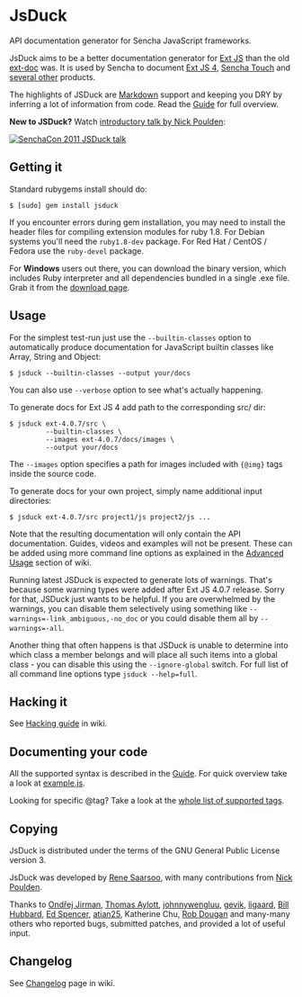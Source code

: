 JsDuck
======

API documentation generator for Sencha JavaScript frameworks.

JsDuck aims to be a better documentation generator for [Ext JS][] than
the old [ext-doc][] was. It is used by Sencha to document [Ext JS
4][ext4-docs], [Sencha Touch][touch2-docs] and [several other][other-docs]
products.

The highlights of JSDuck are [Markdown][] support and keeping you DRY
by inferring a lot of information from code.  Read the [Guide][] for
full overview.

**New to JSDuck?** Watch [introductory talk by Nick Poulden][video]:

[<img src="http://b.vimeocdn.com/ts/227/178/227178682_200.jpg" alt="SenchaCon 2011 JSDuck talk" />][video]

[Ext JS]: http://www.sencha.com/products/js/
[ext-doc]: http://ext-doc.org/
[Markdown]: http://daringfireball.net/projects/markdown/
[ext4-docs]: http://docs.sencha.com/ext-js/4-0/
[touch2-docs]: http://docs.sencha.com/touch/2-0/
[other-docs]: http://docs.sencha.com/ext-js/4-0/
[Guide]: https://github.com/senchalabs/jsduck/wiki/Guide
[video]: http://vimeo.com/33465319

Getting it
----------

Standard rubygems install should do:

    $ [sudo] gem install jsduck

If you encounter errors during gem installation, you may need to
install the header files for compiling extension modules for ruby 1.8.
For Debian systems you'll need the `ruby1.8-dev` package.  For Red Hat
/ CentOS / Fedora use the `ruby-devel` package.

For **Windows** users out there, you can download the binary version,
which includes Ruby interpreter and all dependencies bundled in a
single .exe file.  Grab it from the [download page][].

[download page]: https://github.com/senchalabs/jsduck/downloads

Usage
-----

For the simplest test-run just use the `--builtin-classes` option to
automatically produce documentation for JavaScript builtin classes
like Array, String and Object:

    $ jsduck --builtin-classes --output your/docs

You can also use `--verbose` option to see what's actually happening.

To generate docs for Ext JS 4 add path to the corresponding src/ dir:

    $ jsduck ext-4.0.7/src \
             --builtin-classes \
             --images ext-4.0.7/docs/images \
             --output your/docs

The `--images` option specifies a path for images included with
`{@img}` tags inside the source code.

To generate docs for your own project, simply name additional input
directories:

    $ jsduck ext-4.0.7/src project1/js project2/js ...

Note that the resulting documentation will only contain the API
documentation.  Guides, videos and examples will not be present.
These can be added using more command line options as explained in the
[Advanced Usage][adv] section of wiki.

Running latest JSDuck is expected to generate lots of warnings.
That's because some warning types were added after Ext JS 4.0.7
release.  Sorry for that, JSDuck just wants to be helpful.  If you are
overwhelmed by the warnings, you can disable them selectively using
something like `--warnings=-link_ambiguous,-no_doc` or you could
disable them all by `--warnings=-all`.

Another thing that often happens is that JSDuck is unable to determine
into which class a member belongs and will place all such items into a
global class - you can disable this using the `--ignore-global`
switch.  For full list of all command line options type
`jsduck --help=full`.

[adv]: https://github.com/senchalabs/jsduck/wiki/Advanced-Usage


Hacking it
----------

See [Hacking guide](https://github.com/senchalabs/jsduck/wiki/Hacking) in wiki.


Documenting your code
---------------------

All the supported syntax is described in the [Guide][].
For quick overview take a look at [example.js][example].

Looking for specific @tag? Take a look at the [whole list of supported tags][tags].

[example]: https://github.com/senchalabs/jsduck/blob/master/opt/example.js
[tags]: https://github.com/senchalabs/jsduck/wiki/Tags

Copying
-------

JsDuck is distributed under the terms of the GNU General Public
License version 3.

JsDuck was developed by [Rene Saarsoo](http://triin.net),
with many contributions from [Nick Poulden](https://github.com/nick).

Thanks to [Ondřej Jirman](https://github.com/megous),
[Thomas Aylott](https://github.com/subtleGradient),
[johnnywengluu](https://github.com/johnnywengluu),
[gevik](https://github.com/gevik),
[ligaard](https://github.com/ligaard),
[Bill Hubbard](http://www.sencha.com/forum/member.php?272458-BillHubbard),
[Ed Spencer](https://github.com/edspencer),
[atian25](https://github.com/atian25),
Katherine Chu,
[Rob Dougan](https://github.com/rdougan) and many-many others who
reported bugs, submitted patches, and provided a lot of useful input.


Changelog
---------

See [Changelog](https://github.com/senchalabs/jsduck/wiki/Changelog) page in wiki.
